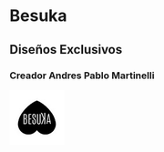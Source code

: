 ﻿# Besuka
 ## Diseños Exclusivos
 ### Creador Andres Pablo Martinelli
 
![screenshoot](https://github.com/amartinelliok/primer-repositorio/blob/main/Imagenes/logo%20nav.jpg?raw=true)
